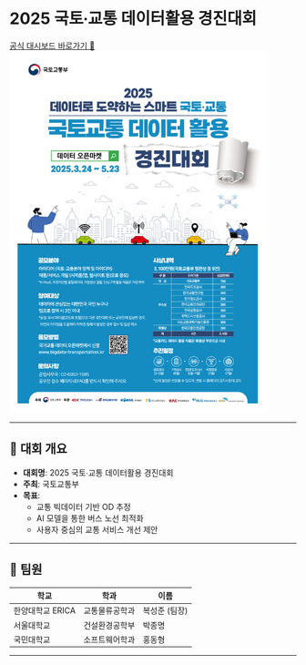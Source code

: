 # 2025 국토∙교통 데이터활용 경진대회

[공식 대시보드 바로가기 🔗](https://www.bigdata-transportation.kr/pageant/dashboard/CMPE_000000000020041)
<img src="https://github.com/dh0508/ODscore/blob/main/files/523750.jpg" width="450">

---

## 🎯 대회 개요

- **대회명**: 2025 국토∙교통 데이터활용 경진대회
- **주최**: 국토교통부
- **목표**:  
  - 교통 빅데이터 기반 OD 추정
  - AI 모델을 통한 버스 노선 최적화
  - 사용자 중심의 교통 서비스 개선 제안

---

## 👥 팀원

| 학교 | 학과 | 이름 |
|------|------|------|
| 한양대학교 ERICA | 교통물류공학과 | 복성준 (팀장) |
| 서울대학교 | 건설환경공학부 | 박종명 |
| 국민대학교 | 소프트웨어학과 | 홍동형 |

---
